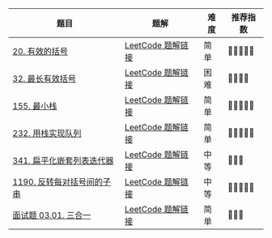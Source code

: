 | 题目                                                         | 题解                                                         | 难度 | 推荐指数 |
| ------------------------------------------------------------ | ------------------------------------------------------------ | ---- | -------- |
| [20. 有效的括号](https://leetcode-cn.com/problems/valid-parentheses/) | [LeetCode 题解链接](https://leetcode-cn.com/problems/valid-parentheses/solution/shua-chuan-lc-zhan-ascii-chai-zhi-jie-fa-00zo/) | 简单 | 🤩🤩🤩🤩🤩    |
| [32. 最长有效括号](https://leetcode-cn.com/problems/longest-valid-parentheses/) | [LeetCode 题解链接](https://leetcode-cn.com/problems/longest-valid-parentheses/solution/shua-chuan-lc-miao-dong-xi-lie-shi-yong-95ezk/) | 困难 | 🤩🤩🤩🤩     |
| [155. 最小栈](https://leetcode-cn.com/problems/min-stack/)   | [LeetCode 题解链接](https://leetcode-cn.com/problems/min-stack/solution/tu-li-zhan-shi-shuang-zhan-shi-xian-zui-fcwj5/) | 简单 | 🤩🤩🤩🤩🤩    |
| [232. 用栈实现队列](https://leetcode-cn.com/problems/implement-queue-using-stacks/) | [LeetCode 题解链接](https://leetcode-cn.com/problems/implement-queue-using-stacks/solution/sha-shi-jun-tan-fu-za-du-ya-wo-de-suan-f-gb6d/) | 简单 | 🤩🤩🤩🤩🤩    |
| [341. 扁平化嵌套列表迭代器](https://leetcode-cn.com/problems/flatten-nested-list-iterator/) | [LeetCode 题解链接](https://leetcode-cn.com/problems/flatten-nested-list-iterator/solution/yi-ti-shuang-jie-dfsdui-lie-di-gui-zhan-kvwhy/) | 中等 | 🤩🤩🤩      |
| [1190. 反转每对括号间的子串](https://leetcode-cn.com/problems/reverse-substrings-between-each-pair-of-parentheses/) | [LeetCode 题解链接](https://leetcode-cn.com/problems/reverse-substrings-between-each-pair-of-parentheses/solution/gong-shui-san-xie-shi-yong-shuang-duan-d-r35q/) | 中等 | 🤩🤩🤩🤩🤩    |
| [面试题 03.01. 三合一](https://leetcode-cn.com/problems/three-in-one-lcci/) | [LeetCode 题解链接](https://leetcode-cn.com/problems/three-in-one-lcci/solution/yi-ti-shuang-jie-er-wei-shu-zu-yi-wei-sh-lih7/) | 简单 | 🤩🤩🤩      |

